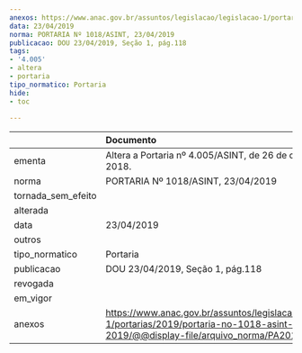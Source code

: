 ```yaml
---
anexos: https://www.anac.gov.br/assuntos/legislacao/legislacao-1/portarias/2019/portaria-no-1018-asint-23-04-2019/@@display-file/arquivo_norma/PA2019-1018.pdf
data: 23/04/2019
norma: PORTARIA Nº 1018/ASINT, 23/04/2019
publicacao: DOU 23/04/2019, Seção 1, pág.118
tags:
- '4.005'
- altera
- portaria
tipo_normatico: Portaria
hide: 
- toc 
 
---
```


|                    | Documento                                                                                                                                              |
|:-------------------|:-------------------------------------------------------------------------------------------------------------------------------------------------------|
| ementa             | Altera a Portaria nº 4.005/ASINT, de 26 de dezembro de 2018.                                                                                           |
| norma              | PORTARIA Nº 1018/ASINT, 23/04/2019                                                                                                                     |
| tornada_sem_efeito |                                                                                                                                                        |
| alterada           |                                                                                                                                                        |
| data               | 23/04/2019                                                                                                                                             |
| outros             |                                                                                                                                                        |
| tipo_normatico     | Portaria                                                                                                                                               |
| publicacao         | DOU 23/04/2019, Seção 1, pág.118                                                                                                                       |
| revogada           |                                                                                                                                                        |
| em_vigor           |                                                                                                                                                        |
| anexos             | https://www.anac.gov.br/assuntos/legislacao/legislacao-1/portarias/2019/portaria-no-1018-asint-23-04-2019/@@display-file/arquivo_norma/PA2019-1018.pdf |
